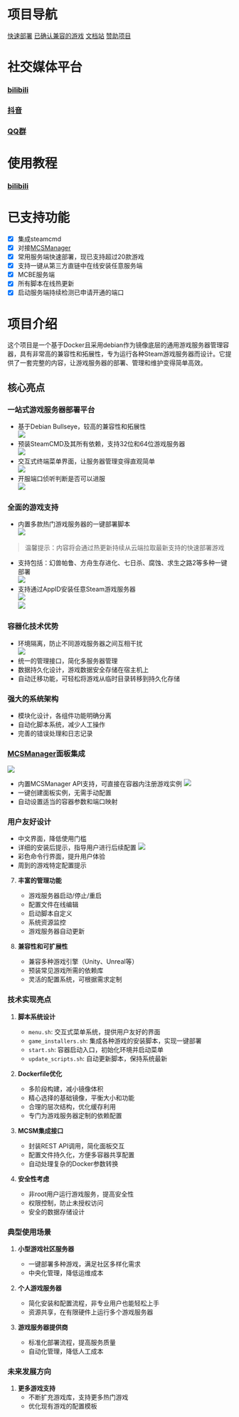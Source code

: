 # 项目导航
   [快速部署](https://github.com/yxsj245/gameserver_container/blob/main/%E5%BF%AB%E9%80%9F%E5%85%A5%E9%97%A8.md)
   [已确认兼容的游戏](https://github.com/yxsj245/gameserver_container/blob/main/已确认兼容的游戏.md)
   [文档站](http://blogpage.xiaozhuhouses.asia/html4/index.html#/)
   [赞助项目](https://github.com/yxsj245/gameserver_container/blob/main/%E8%B5%9E%E5%8A%A9%E9%A1%B9%E7%9B%AE.md)

# 社交媒体平台
### [bilibili](https://www.bilibili.com/video/BV1YiLqz7EVX/)
### [抖音](https://v.douyin.com/XVMwsSjymZg/)
### [QQ群](https://qm.qq.com/q/iFTPvgcfDO)

# 使用教程
### [bilibili](https://www.bilibili.com/video/BV1CZLqzAEN7/)

# 已支持功能
- [x] 集成steamcmd
- [x] 对接[MCSManager](https://www.mcsmanager.com/)
- [x] 常用服务端快速部署，现已支持超过20款游戏
- [x] 支持一键从第三方直链中在线安装任意服务端
- [x] MCBE服务端
- [x] 所有脚本在线热更新
- [x] 启动服务端持续检测已申请开通的端口

# 项目介绍

这个项目是一个基于Docker且采用debian作为镜像底层的通用游戏服务器管理容器，具有非常高的兼容性和拓展性，专为运行各种Steam游戏服务器而设计。它提供了一套完整的内容，让游戏服务器的部署、管理和维护变得简单高效。

## 核心亮点

### 一站式游戏服务器部署平台
- 基于Debian Bullseye，较高的兼容性和拓展性 \
![](https://th.bing.com/th/id/OIP.GOEUYPz3zTEbVPuOsxc1gAHaEo?rs=1&pid=ImgDetMain)
- 预装SteamCMD及其所有依赖，支持32位和64位游戏服务器 \
![](https://th.bing.com/th/id/OIP.C52cJ46FbMs9L8otALrBRwHaEK?rs=1&pid=ImgDetMain)
- 交互式终端菜单界面，让服务器管理变得直观简单 \
![](https://pic1.imgdb.cn/item/6815830c58cb8da5c8d76bef.png)
- 开服端口侦听判断是否可以进服 \
![](https://pic1.imgdb.cn/item/680c3f9e58cb8da5c8ce14b5.png)
### 全面的游戏支持
- 内置多款热门游戏服务器的一键部署脚本 \
![](https://pic1.imgdb.cn/item/680c424658cb8da5c8ce1564.png)
> 温馨提示：内容将会通过热更新持续从云端拉取最新支持的快速部署游戏
- 支持包括：幻兽帕鲁、方舟生存进化、七日杀、腐蚀、求生之路2等多种一键部署 \
![](https://pic1.imgdb.cn/item/680c435458cb8da5c8ce15a1.png)
- 支持通过AppID安装任意Steam游戏服务器 \
![](https://pic1.imgdb.cn/item/680c43ff58cb8da5c8ce15cb.png) \
![](https://pic1.imgdb.cn/item/680c443058cb8da5c8ce15d5.png)
### 容器化技术优势
- 环境隔离，防止不同游戏服务器之间互相干扰 \
![](https://pic1.imgdb.cn/item/680c454258cb8da5c8ce161f.png)
- 统一的管理接口，简化多服务器管理
- 数据持久化设计，游戏数据安全存储在宿主机上
- 自动迁移功能，可轻松将游戏从临时目录转移到持久化存储

### 强大的系统架构
   - 模块化设计，各组件功能明确分离
   - 自动化脚本系统，减少人工操作
   - 完善的错误处理和日志记录

### [MCSManager](https://www.mcsmanager.com/)面板集成
![](https://www.mcsmanager.com/static/media/zh-console-page.04ad38056ab0c9a55c31.png)
   - 内置MCSManager API支持，可直接在容器内注册游戏实例
![](https://pic1.imgdb.cn/item/680c468258cb8da5c8ce167a.png)
   - 一键创建面板实例，无需手动配置
   - 自动设置适当的容器参数和端口映射

### 用户友好设计
   - 中文界面，降低使用门槛
   - 详细的安装后提示，指导用户进行后续配置
![](https://pic1.imgdb.cn/item/680c49cd58cb8da5c8ce179f.png)
   - 彩色命令行界面，提升用户体验
   - 周到的游戏特定配置提示

7. **丰富的管理功能**
   - 游戏服务器启动/停止/重启
   - 配置文件在线编辑
   - 启动脚本自定义
   - 系统资源监控
   - 游戏服务器自动更新

8. **兼容性和可扩展性**
   - 兼容多种游戏引擎（Unity、Unreal等）
   - 预装常见游戏所需的依赖库
   - 灵活的配置系统，可根据需求定制

### 技术实现亮点

1. **脚本系统设计**
   - `menu.sh`: 交互式菜单系统，提供用户友好的界面
   - `game_installers.sh`: 集成各种游戏的安装脚本，实现一键部署
   - `start.sh`: 容器启动入口，初始化环境并启动菜单
   - `update_scripts.sh`: 自动更新脚本，保持系统最新

2. **Dockerfile优化**
   - 多阶段构建，减小镜像体积
   - 精心选择的基础镜像，平衡大小和功能
   - 合理的层次结构，优化缓存利用
   - 专门为游戏服务器定制的依赖配置

3. **MCSM集成接口**
   - 封装REST API调用，简化面板交互
   - 配置文件持久化，方便多容器共享配置
   - 自动处理复杂的Docker参数转换

4. **安全性考虑**
   - 非root用户运行游戏服务，提高安全性
   - 权限控制，防止未授权访问
   - 安全的数据存储设计

### 典型使用场景

1. **小型游戏社区服务器**
   - 一键部署多种游戏，满足社区多样化需求
   - 中央化管理，降低运维成本

2. **个人游戏服务器**
   - 简化安装和配置流程，非专业用户也能轻松上手
   - 资源共享，在有限硬件上运行多个游戏服务器

3. **游戏服务器提供商**
   - 标准化部署流程，提高服务质量
   - 自动化管理，降低人工成本

### 未来发展方向

1. **更多游戏支持**
   - 不断扩充游戏库，支持更多热门游戏
   - 优化现有游戏的配置模板
